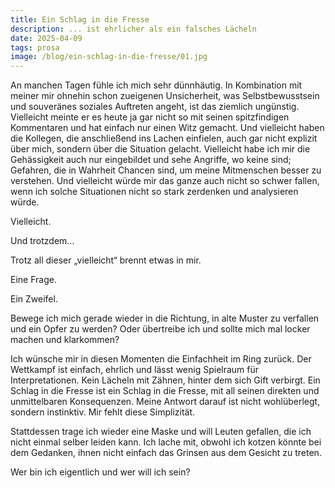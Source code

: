 ```yaml
---
title: Ein Schlag in die Fresse
description: ... ist ehrlicher als ein falsches Lächeln
date: 2025-04-09
tags: prosa
image: /blog/ein-schlag-in-die-fresse/01.jpg
---
```


An manchen Tagen fühle ich mich sehr dünnhäutig. In Kombination mit meiner mir ohnehin schon zueigenen Unsicherheit, was Selbstbewusstsein und souveränes soziales Auftreten angeht, ist das ziemlich ungünstig. Vielleicht meinte er es heute ja gar nicht so mit seinen spitzfindigen Kommentaren und hat einfach nur einen Witz gemacht. Und vielleicht haben die Kollegen, die anschließend ins Lachen einfielen, auch gar nicht explizit über mich, sondern über die Situation gelacht. Vielleicht habe ich mir die Gehässigkeit auch nur eingebildet und sehe Angriffe, wo keine sind; Gefahren, die in Wahrheit Chancen sind, um meine Mitmenschen besser zu verstehen. Und vielleicht würde mir das ganze auch nicht so schwer fallen, wenn ich solche Situationen nicht so stark zerdenken und analysieren würde.

Vielleicht.

Und trotzdem…

Trotz all dieser „vielleicht“ brennt etwas in mir.

Eine Frage.

Ein Zweifel.

Bewege ich mich gerade wieder in die Richtung, in alte Muster zu verfallen und ein Opfer zu werden? Oder übertreibe ich und sollte mich mal locker machen und klarkommen? 

Ich wünsche mir in diesen Momenten die Einfachheit im Ring zurück. Der Wettkampf ist einfach, ehrlich und lässt wenig Spielraum für Interpretationen. Kein Lächeln mit Zähnen, hinter dem sich Gift verbirgt. Ein Schlag in die Fresse ist ein Schlag in die Fresse, mit all seinen direkten und unmittelbaren Konsequenzen. Meine Antwort darauf ist nicht wohlüberlegt, sondern instinktiv. Mir fehlt diese Simplizität. 

Stattdessen trage ich wieder eine Maske und will Leuten gefallen, die ich nicht einmal selber leiden kann. Ich lache mit, obwohl ich kotzen könnte bei dem Gedanken, ihnen nicht einfach das Grinsen aus dem Gesicht zu treten.

Wer bin ich eigentlich und wer will ich sein? 